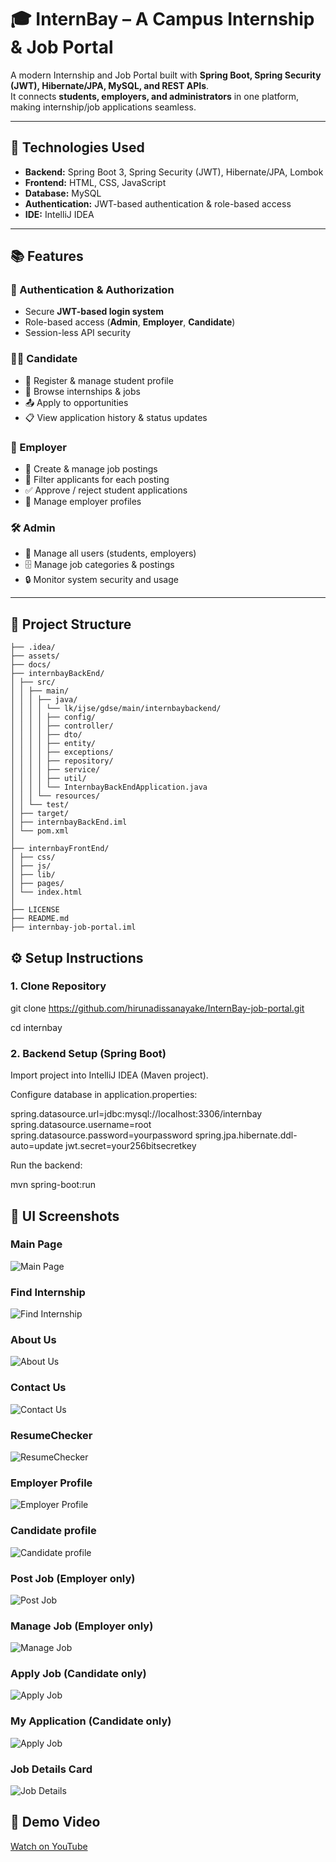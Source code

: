 # 🎓 InternBay – A Campus Internship & Job Portal  

A modern Internship and Job Portal built with **Spring Boot, Spring Security (JWT), Hibernate/JPA, MySQL, and REST APIs**.  
It connects **students, employers, and administrators** in one platform, making internship/job applications seamless.  

---

## 🚀 Technologies Used  

- **Backend:** Spring Boot 3, Spring Security (JWT), Hibernate/JPA, Lombok  
- **Frontend:** HTML, CSS, JavaScript
- **Database:** MySQL  
- **Authentication:** JWT-based authentication & role-based access  
- **IDE:** IntelliJ IDEA  

---

## 📚 Features  

### 🔑 Authentication & Authorization  
- Secure **JWT-based login system**  
- Role-based access (**Admin**, **Employer**, **Candidate**)  
- Session-less API security  

### 🧑‍🎓 Candidate 
- 📝 Register & manage student profile  
- 📂 Browse internships & jobs  
- 📤 Apply to opportunities  
- 📋 View application history & status updates  

### 🏢 Employer  
- 📝 Create & manage job postings  
- 📂 Filter applicants for each posting  
- ✅ Approve / reject student applications  
- 🧠 Manage employer profiles  

### 🛠️ Admin   
- 👀 Manage all users (students, employers)  
- 🗄️ Manage job categories & postings  
- 🔒 Monitor system security and usage  

---

## 📂 Project Structure  

```internbay-job-portal/
├── .idea/
├── assets/
├── docs/
├── internbayBackEnd/
│ ├── src/
│ │ ├── main/
│ │ │ ├── java/
│ │ │ │ └── lk/ijse/gdse/main/internbaybackend/
│ │ │ │ ├── config/
│ │ │ │ ├── controller/
│ │ │ │ ├── dto/
│ │ │ │ ├── entity/
│ │ │ │ ├── exceptions/
│ │ │ │ ├── repository/
│ │ │ │ ├── service/
│ │ │ │ ├── util/
│ │ │ │ └── InternbayBackEndApplication.java
│ │ │ └── resources/
│ │ └── test/
│ ├── target/
│ ├── internbayBackEnd.iml
│ └── pom.xml
│
├── internbayFrontEnd/
│ ├── css/
│ ├── js/
│ ├── lib/
│ ├── pages/
│ └── index.html
│
├── LICENSE
├── README.md
├── internbay-job-portal.iml
```
## ⚙️ Setup Instructions  

### 1. Clone Repository

git clone https://github.com/hirunadissanayake/InternBay-job-portal.git

cd internbay

### 2. Backend Setup (Spring Boot)

Import project into IntelliJ IDEA (Maven project).

Configure database in application.properties:

spring.datasource.url=jdbc:mysql://localhost:3306/internbay
spring.datasource.username=root
spring.datasource.password=yourpassword
spring.jpa.hibernate.ddl-auto=update
jwt.secret=your256bitsecretkey


Run the backend:

mvn spring-boot:run

## 📸 UI Screenshots

### Main Page
![Main Page](assets/internbay-ui/screencapture-localhost-63342-internbay-job-portal-internbayFrontEnd-pages-main-html-2025-09-19-23_01_45.png)  


### Find Internship
![Find Internship](assets/internbay-ui/screencapture-localhost-63342-internbay-job-portal-internbayFrontEnd-pages-findJob-html-2025-09-19-23_03_40.png)  


### About Us
![About Us](assets/internbay-ui/screencapture-localhost-63342-internbay-job-portal-internbayFrontEnd-pages-aboutUs-html-2025-09-19-23_04_11.png)  


### Contact Us
![Contact Us](assets/internbay-ui/screencapture-localhost-63342-internbay-job-portal-internbayFrontEnd-pages-contactUs-html-2025-09-19-23_06_29.png)  


### ResumeChecker
![ResumeChecker](assets/internbay-ui/screencapture-localhost-63342-internbay-job-portal-internbayFrontEnd-pages-resumeChecker-html-2025-09-19-23_06_45.png)  


### Employer Profile
![Employer Profile](assets/internbay-ui/screencapture-localhost-63342-internbay-job-portal-internbayFrontEnd-pages-employerProfile-html-2025-09-20-01_21_01.png)


### Candidate profile
![Candidate profile](assets/internbay-ui/screencapture-localhost-63342-internbay-job-portal-internbayFrontEnd-pages-candidateProfile-html-2025-09-20-01_19_22.png)


### Post Job (Employer only)
![Post Job](assets/internbay-ui/screencapture-localhost-63342-internbay-job-portal-internbayFrontEnd-pages-jobPosting-html-2025-09-20-00_22_07.png)  


### Manage Job (Employer only)
![Manage Job](assets/internbay-ui/screencapture-localhost-63342-internbay-job-portal-internbayFrontEnd-pages-manageJobPosting-html-2025-09-20-00_22_35.png)  


### Apply Job (Candidate only)
![Apply Job](assets/internbay-ui/screencapture-localhost-63342-internbay-job-portal-internbayFrontEnd-pages-applyJob-html-2025-09-21-01_23_51.png)


### My Application (Candidate only)
![Apply Job](assets/internbay-ui/screencapture-localhost-63342-internbay-job-portal-internbayFrontEnd-pages-myApplications-html-2025-09-21-01_21_55.png)


### Job Details Card 
![Job Details](assets/internbay-ui/Screenshot%20from%202025-09-07%2005-42-05.png)


## 🎥 Demo Video
[Watch on YouTube]()